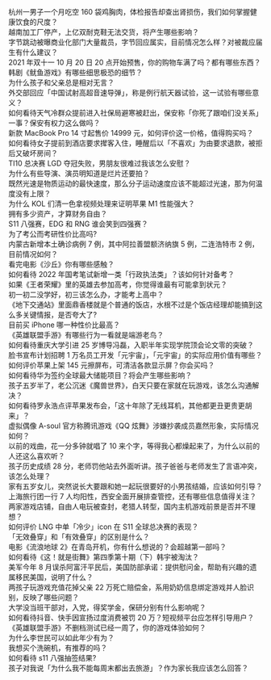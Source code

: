 杭州一男子一个月吃空 160 袋鸡胸肉，体检报告却查出肾损伤，我们如何掌握健康饮食的尺度？  
越南加工厂停产，上亿双耐克鞋无法交货，将产生哪些影响？  
字节跳动被曝商业化部门大量裁员，字节回应属实，目前情况怎么样？对被裁应届生有什么建议？  
2021 年双十一 10 月 20 日 20 点开始预售，你的购物车满了吗？都有哪些东西？  
韩剧《鱿鱼游戏》有哪些细思极恐的细节？  
为什么孩子和父亲总是相对无言？  
外交部回应「中国试射高超音速导弹」，称是例行航天器试验，这一试验有哪些意义？  
如何看待天气冷群众提前进入社保局避寒被赶出，保安称「你死了跟咱们没关系」一事？保安有权力这么做吗？  
新款 MacBook Pro 14 寸起售价 14999 元，如何评价这一价格，值得购买吗？  
如何看待女子提前到酒店要求撵客入住，睡醒后以「不喜欢」为由要求退款，被拒后又破坏房间？  
TI10 总决赛 LGD 夺冠失败，男朋友很难过我该怎么安慰？  
为什么有些导演、演员明知道是烂片还要拍？  
既然光速是物质运动的最快速度，那么分子运动速度应该不能超过光速，那为何温度没有上限？  
为什么 KOL 们清一色拿视频处理来证明苹果 M1 性能强大？  
拥有多少资产，才算财务自由？  
S11 八强赛，EDG 和 RNG 谁会笑到四强赛？  
为了考公而考研性价比高吗?  
内蒙古新增本土确诊病例 7 例，其中阿拉善盟额济纳旗 5 例，二连浩特市 2 例，目前情况如何？  
看完电影《沙丘》你有哪些感触？  
如何看待 2022 年国考笔试新增一类「行政执法类」？该如何针对备考？  
如果《王者荣耀》里的英雄去参加高考，你觉得谁最有可能拿到状元？  
初一初二没学好，初三该怎么办，才能考上高中？  
《地下交通站》里面鼎香楼就是个普通的饭店，水根不过是个饭店经理却能搞到这么多关键情报，是否夸大了?  
目前买 iPhone 哪一种性价比最高？  
《英雄联盟手游》有哪些行为一看就是端游老鸟？  
如何看待重庆大学引进 25 岁博导冯磊，入职半年实现学院顶会论文零的突破？  
脸书宣布计划招聘 1 万名员工开发「元宇宙」，「元宇宙」的实际应用价值有哪些？  
如何评价苹果上架 145 元擦屏布，可清洁各款显示屏？你会买吗？  
如何看待华为签约全球最大储能项目？将会产生哪些影响？  
孩子五岁半了，老公沉迷《魔兽世界》，白天只要在家就在玩游戏，该怎么沟通解决？  
如何看待罗永浩点评苹果发布会，「这十年除了无线耳机，其他都更丑更贵更胡来」？  
虚拟偶像 A-soul 官方称腾讯游戏《QQ 炫舞》涉嫌抄袭成员嘉然形象，实际情况如何？  
以前的戏曲，花一分多钟就唱了 10 来个字，等得我心都燥起来了，为什么以前的人还这么喜欢听？  
孩子历史成绩 28 分，老师罚他站去外面听讲。孩子爸爸与老师发生了言语冲突，该怎么处理？  
家有五岁女儿，突然说长大要跟和她一起玩很要好的小男孩结婚，应该如何引导？  
上海旅行团一行 7 人均阳性，西安全面开展排查管控，还有哪些信息值得关注？  
两家游戏店铺，自由人电玩被查封，老猎人转型，国内主机游戏前景是否并不理想？  
如何评价 LNG 中单「冷少」icon 在 S11 全球总决赛的表现？  
「无效叠穿」和「有效叠穿」的区别是什么？  
电影《流浪地球 2》在青岛开机，你有什么想说的？会超越第一部吗？  
如何看待《这！就是街舞》第四季第十期（下）韩宇被淘汰？  
美军今年 8 月误杀阿富汗平民后，美国防部承诺：提供慰问金，帮助有兴趣的遗属移民美国，说明了什么？  
两孩子玩游戏充值花掉父亲 22 万死亡赔偿金，系用奶奶信息绑定游戏并人脸识别，反映了哪些问题？  
大学没当班干部对，入党，得奖学金，保研分别有什么影响呢？  
如何看待抖音、快手因宣扬过度消费被罚 20 万？短视频平台应怎样引导用户？  
《英雄联盟手游》不删档测试已经一周了，你的游戏体验如何？  
为什么李世民可以如此年少有为？  
我想买个洗碗机，有推荐的吗？  
如何看待 s11 八强抽签结果?  
孩子对我说「为什么我不能每周末都出去旅游」？作为家长我应该怎么回答？  

